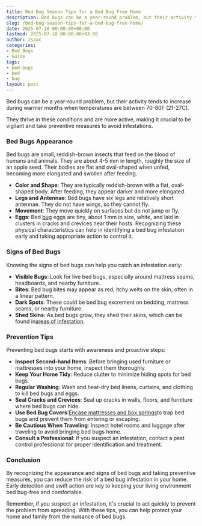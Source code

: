 ```yaml
---
title: Bed Bug Season Tips for a Bed Bug Free Home
description: Bed bugs can be a year-round problem, but their activity tends to increase during warmer months when temperatures are between 70-80F 21-27C. They thrive in...
slug: /bed-bug-season-tips-for-a-bed-bug-free-home/
date: 2025-07-10 00:00:00+00:00
lastmod: 2025-07-10 00:00:00+03:00
author: Isaac
categories:
- Bed Bugs
- Guide
tags:
- bed-bugs
- bed
- bug
layout: post
---
```

Bed bugs can be a year-round problem, but their activity tends to increase during warmer months when temperatures are between 70-80F (21-27C).

They thrive in these conditions and are more active, making it crucial to be vigilant and take preventive measures to avoid infestations.
### Bed Bugs Appearance
Bed bugs are small, reddish-brown insects that feed on the blood of humans and animals. They are about 4-5 mm in length, roughly the size of an apple seed. Their bodies are flat and oval-shaped when unfed, becoming more elongated and swollen after feeding.
- **Color and Shape**: They are typically reddish-brown with a flat, oval-shaped body. After feeding, they appear darker and more elongated.
- **Legs and Antennae**: Bed bugs have six legs and relatively short antennae. They do not have wings, so they cannot fly.
- **Movement**: They move quickly on surfaces but do not jump or fly.
- **Eggs**: Bed [bug](https://pestpolicy.com/bed-bug-bites-vs-other-bites/) eggs are tiny, about 1 mm in size, white, and laid in clusters in cracks and crevices near their hosts.
Recognizing these physical characteristics can help in identifying a bed bug infestation early and taking appropriate action to control it.
### Signs of Bed Bugs
Knowing the signs of bed bugs can help you catch an infestation early:
- **Visible Bugs**: Look for live bed bugs, especially around mattress seams, headboards, and nearby furniture.
- **Bites**: Bed bug bites may appear as red, itchy welts on the skin, often in a linear pattern.
- **Dark Spots**: These could be bed bug excrement on bedding, mattress seams, or nearby furniture.
- **Shed Skins**: As bed bugs grow, they shed their skins, which can be found in[areas of infestation](https://pestpolicy.com/what-does-bed-bug-poop-look-like/).
### Prevention Tips
Preventing bed bugs starts with awareness and proactive steps:
- **Inspect Second-hand Items**: Before bringing used furniture or mattresses into your home, inspect them thoroughly.
- **Keep Your Home Tidy**: Reduce clutter to minimize hiding spots for bed bugs.
- **Regular Washing**: Wash and heat-dry bed linens, curtains, and clothing to kill bed bugs and eggs.
- **Seal Cracks and Crevices**: Seal up cracks in walls, floors, and furniture where bed bugs can hide.
- **Use Bed Bug Covers**:[Encase mattresses and box springs](https://pestpolicy.com/best-bed-bug-mattress-encasements/)to trap bed bugs and prevent them from entering or escaping.
- **Be Cautious When Traveling**: Inspect hotel rooms and luggage after traveling to avoid bringing bed bugs home.
- **Consult a Professional**: If you suspect an infestation, contact a pest control professional for proper identification and treatment.
### Conclusion
By recognizing the appearance and signs of bed bugs and taking preventive measures, you can reduce the risk of a bed bug infestation in your home. Early detection and swift action are key to keeping your living environment bed bug-free and comfortable.

Remember, if you suspect an infestation, it's crucial to act quickly to prevent the problem from spreading. With these tips, you can help protect your home and family from the nuisance of bed bugs.
